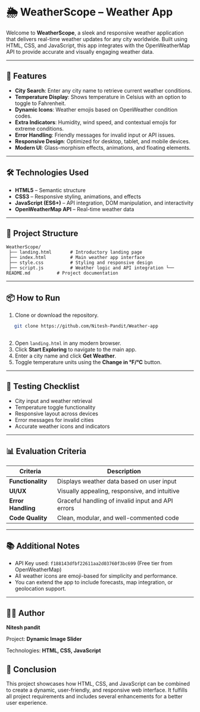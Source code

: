 # 🌦 WeatherScope – Weather App

Welcome to **WeatherScope**, a sleek and responsive weather application that delivers real-time weather updates for any city worldwide. Built using HTML, CSS, and JavaScript, this app integrates with the OpenWeatherMap API to provide accurate and visually engaging weather data.

---

## 🚀 Features

-  **City Search**: Enter any city name to retrieve current weather conditions.
-  **Temperature Display**: Shows temperature in Celsius with an option to toggle to Fahrenheit.
-  **Dynamic Icons**: Weather emojis based on OpenWeather condition codes.
-  **Extra Indicators**: Humidity, wind speed, and contextual emojis for extreme conditions.
-  **Error Handling**: Friendly messages for invalid input or API issues.
-  **Responsive Design**: Optimized for desktop, tablet, and mobile devices.
-  **Modern UI**: Glass-morphism effects, animations, and floating elements.

---

## 🛠️ Technologies Used

- **HTML5** – Semantic structure
- **CSS3** – Responsive styling, animations, and effects
- **JavaScript (ES6+)** – API integration, DOM manipulation, and interactivity
- **OpenWeatherMap API** – Real-time weather data

---

## 📂 Project Structure

```
WeatherScope/
 ├── landing.html       # Introductory landing page 
 ├── index.html         # Main weather app interface 
 ├── style.css          # Styling and responsive design 
 ├── script.js          # Weather logic and API integration └── README.md          # Project documentation
```
---

## 📦 How to Run

1. Clone or download the repository.

```bash
   git clone https://github.com/Nitesh-Pandit/Weather-app
   
```
2. Open `landing.html` in any modern browser.
3. Click **Start Exploring** to navigate to the main app.
4. Enter a city name and click **Get Weather**.
5. Toggle temperature units using the **Change in °F/°C** button.

---

## 🧪 Testing Checklist

-  City input and weather retrieval
-  Temperature toggle functionality
-  Responsive layout across devices
-  Error messages for invalid cities
-  Accurate weather icons and indicators

---

## 📊 Evaluation Criteria

| Criteria         | Description |
|------------------|-------------|
| **Functionality** | Displays weather data based on user input |
| **UI/UX**         | Visually appealing, responsive, and intuitive |
| **Error Handling**| Graceful handling of invalid input and API errors |
| **Code Quality**  | Clean, modular, and well-commented code |

---

## 📚 Additional Notes

- API Key used: `f188143dfbf22611aa2d03760f3bc699` (Free tier from OpenWeatherMap)
- All weather icons are emoji-based for simplicity and performance.
- You can extend the app to include forecasts, map integration, or geolocation support.

---

## 🧑‍💻 Author

 **Nitesh pandit** 

 Project: **Dynamic Image Slider**

 Technologies: **HTML, CSS, JavaScript**

## 🏁 Conclusion

This project showcases how HTML, CSS, and JavaScript can be combined to create a dynamic, user-friendly, and responsive web interface.
It fulfills all project requirements and includes several enhancements for a better user experience.